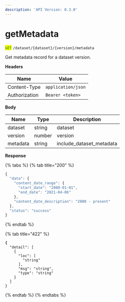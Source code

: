 ```yaml
---
description: 'API Version: 0.3.0'
---
```


# getMetadata

<mark style="color:green;">`GET`</mark> `/dataset/{dataset}/{version}/metadata`

Get metadata record for a dataset version.

**Headers**

| Name          | Value              |
| ------------- | ------------------ |
| Content-Type  | `application/json` |
| Authorization | `Bearer <token>`   |

**Body**

| Name     | Type   | Description                |
| -------- | ------ | -------------------------- |
| dataset  | string | dataset                    |
| version  | number | version                    |
| metadata | string | include\_dataset\_metadata |

**Response**

{% tabs %}
{% tab title="200" %}
```javascript
{
  "data": {
    "content_date_range": {
      "start_date": "2000-01-01",
      "end_date": "2021-04-06"
    },
    "content_date_description": "2000 - present"
  },
  "status": "success"
}
```
{% endtab %}

{% tab title="422" %}
<pre class="language-javascript"><code class="lang-javascript"><strong>{
</strong>  "detail": [
    {
      "loc": [
        "string"
      ],
      "msg": "string",
      "type": "string"
    }
  ]
}
</code></pre>
{% endtab %}
{% endtabs %}
